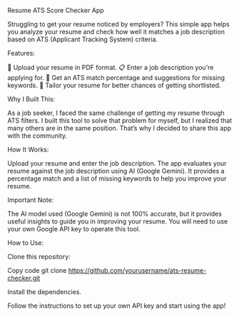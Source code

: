 Resume ATS Score Checker App

Struggling to get your resume noticed by employers? This simple app helps you analyze your resume and check how well it matches a job description based on ATS (Applicant Tracking System) criteria.

Features:

📄 Upload your resume in PDF format.
📋 Enter a job description you're applying for.
🎯 Get an ATS match percentage and suggestions for missing keywords.
🚀 Tailor your resume for better chances of getting shortlisted.

Why I Built This:

As a job seeker, I faced the same challenge of getting my resume through ATS filters. I built this tool to solve that problem for myself, but I realized that many others are in the same position. That’s why I decided to share this app with the community.

How It Works:

Upload your resume and enter the job description.
The app evaluates your resume against the job description using AI (Google Gemini).
It provides a percentage match and a list of missing keywords to help you improve your resume.

Important Note:

The AI model used (Google Gemini) is not 100% accurate, but it provides useful insights to guide you in improving your resume.
You will need to use your own Google API key to operate this tool.

How to Use:

Clone this repository:

Copy code
git clone https://github.com/yourusername/ats-resume-checker.git

Install the dependencies.

Follow the instructions to set up your own API key and start using the app!
